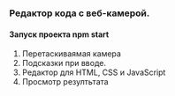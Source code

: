 ###  Редактор кода с веб-камерой.
#### Запуск проекта npm start
1. Перетаскиваямая камера
2. Подсказки при вводе.
3. Редактор для HTML, CSS и JavaScript
4. Просмотр резултьтата
